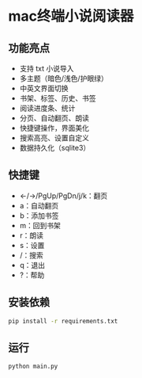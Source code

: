 # mac终端小说阅读器

## 功能亮点

- 支持 txt 小说导入
- 多主题（暗色/浅色/护眼绿）
- 中英文界面切换
- 书架、标签、历史、书签
- 阅读进度条、统计
- 分页、自动翻页、朗读
- 快捷键操作，界面美化
- 搜索高亮、设置自定义
- 数据持久化（sqlite3）

## 快捷键

- ←/→/PgUp/PgDn/j/k：翻页
- a：自动翻页
- b：添加书签
- m：回到书架
- r：朗读
- s：设置
- /：搜索
- q：退出
- ?：帮助

## 安装依赖

```bash
pip install -r requirements.txt
```

## 运行

```bash
python main.py
```